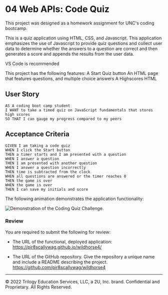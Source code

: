 # 04 Web APIs: Code Quiz

This project was designed as a homework assignment for UNC's coding bootcamp.

This is a quiz application using HTML, CSS, and Javascript. This application emphasizes the use of Javascript to provide quiz questions and collect user data to determine whether the answers to a question are correct and then generates a score and appends the results from the user data.

VS Code is recommended

This project has the following features:
A Start Quiz button
An HTML page that features questions, and multiple choice answers
A Highscores HTML
## User Story

```
AS A coding boot camp student
I WANT to take a timed quiz on JavaScript fundamentals that stores high scores
SO THAT I can gauge my progress compared to my peers
```

## Acceptance Criteria

```
GIVEN I am taking a code quiz
WHEN I click the Start button
THEN a timer starts and I am presented with a question
WHEN I answer a question
THEN I am presented with another question
WHEN I answer a question incorrectly
THEN time is subtracted from the clock
WHEN all questions are answered or the timer reaches 0
THEN the game is over
WHEN the game is over
THEN I can save my initials and score
```

The following animation demonstrates the application functionality:

![Demonstration of the Coding Quiz Challenge.](./Assets/04-web-apis-homework-demo.gif)

### Review

You are required to submit the following for review:

* The URL of the functional, deployed application:
https://pir8scallywag.github.io/wildhorse4/

* The URL of the GitHub repository. Give the repository a unique name and include a README describing the project.
https://github.com/pir8scallywag/wildhorse4
---
© 2022 Trilogy Education Services, LLC, a 2U, Inc. brand. Confidential and Proprietary. All Rights Reserved.
